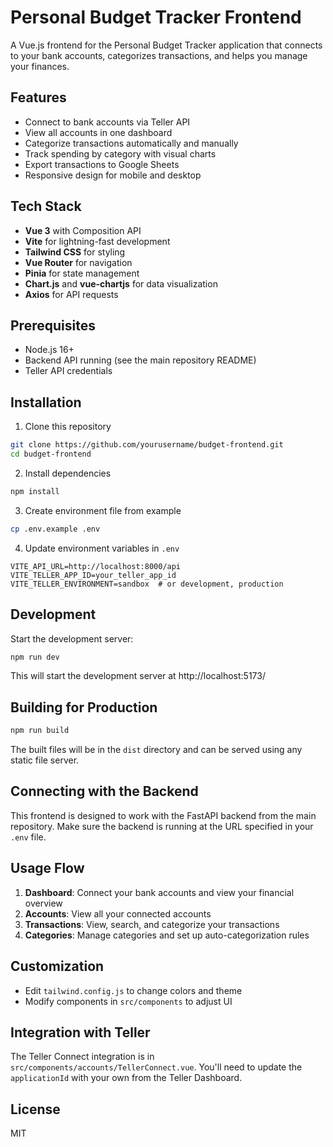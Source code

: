 # Personal Budget Tracker Frontend

A Vue.js frontend for the Personal Budget Tracker application that connects to your bank accounts, categorizes transactions, and helps you manage your finances.

## Features

- Connect to bank accounts via Teller API
- View all accounts in one dashboard
- Categorize transactions automatically and manually
- Track spending by category with visual charts
- Export transactions to Google Sheets
- Responsive design for mobile and desktop

## Tech Stack

- **Vue 3** with Composition API
- **Vite** for lightning-fast development
- **Tailwind CSS** for styling
- **Vue Router** for navigation
- **Pinia** for state management
- **Chart.js** and **vue-chartjs** for data visualization
- **Axios** for API requests

## Prerequisites

- Node.js 16+
- Backend API running (see the main repository README)
- Teller API credentials

## Installation

1. Clone this repository
```bash
git clone https://github.com/yourusername/budget-frontend.git
cd budget-frontend
```

2. Install dependencies
```bash
npm install
```

3. Create environment file from example
```bash
cp .env.example .env
```

4. Update environment variables in `.env`
```
VITE_API_URL=http://localhost:8000/api
VITE_TELLER_APP_ID=your_teller_app_id
VITE_TELLER_ENVIRONMENT=sandbox  # or development, production
```

## Development

Start the development server:
```bash
npm run dev
```

This will start the development server at http://localhost:5173/

## Building for Production

```bash
npm run build
```

The built files will be in the `dist` directory and can be served using any static file server.

## Connecting with the Backend

This frontend is designed to work with the FastAPI backend from the main repository. Make sure the backend is running at the URL specified in your `.env` file.

## Usage Flow

1. **Dashboard**: Connect your bank accounts and view your financial overview
2. **Accounts**: View all your connected accounts
3. **Transactions**: View, search, and categorize your transactions
4. **Categories**: Manage categories and set up auto-categorization rules

## Customization

- Edit `tailwind.config.js` to change colors and theme
- Modify components in `src/components` to adjust UI

## Integration with Teller

The Teller Connect integration is in `src/components/accounts/TellerConnect.vue`. You'll need to update the `applicationId` with your own from the Teller Dashboard.

## License

MIT
